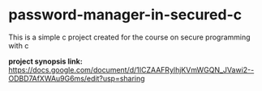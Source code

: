 # password-manager-in-secured-c
This is a simple c project created for the course on secure programming with c

**project synopsis link:** https://docs.google.com/document/d/1ICZAAFRylhjKVmWGQN_JVawi2--ODBD7AfXWAu9G6ms/edit?usp=sharing
